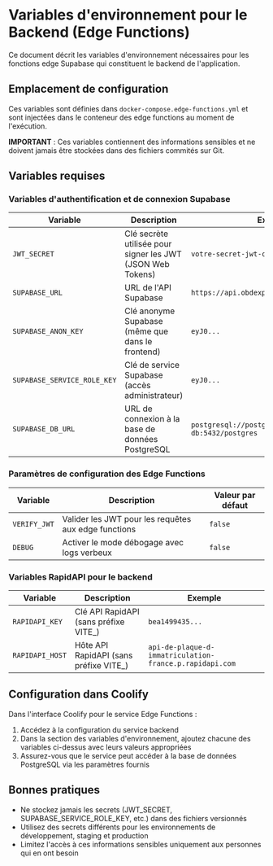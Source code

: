 # Variables d'environnement pour le Backend (Edge Functions)

Ce document décrit les variables d'environnement nécessaires pour les fonctions edge Supabase qui constituent le backend de l'application.

## Emplacement de configuration

Ces variables sont définies dans `docker-compose.edge-functions.yml` et sont injectées dans le conteneur des edge functions au moment de l'exécution.

**IMPORTANT** : Ces variables contiennent des informations sensibles et ne doivent jamais être stockées dans des fichiers commités sur Git.

## Variables requises

### Variables d'authentification et de connexion Supabase

| Variable | Description | Exemple |
|---------|-------------|---------|
| `JWT_SECRET` | Clé secrète utilisée pour signer les JWT (JSON Web Tokens) | `votre-secret-jwt-complexe` |
| `SUPABASE_URL` | URL de l'API Supabase | `https://api.obdexpress.fr` |
| `SUPABASE_ANON_KEY` | Clé anonyme Supabase (même que dans le frontend) | `eyJ0...` |
| `SUPABASE_SERVICE_ROLE_KEY` | Clé de service Supabase (accès administrateur) | `eyJ0...` |
| `SUPABASE_DB_URL` | URL de connexion à la base de données PostgreSQL | `postgresql://postgres:password@supabase-db:5432/postgres` |

### Paramètres de configuration des Edge Functions

| Variable | Description | Valeur par défaut |
|---------|-------------|-------------------|
| `VERIFY_JWT` | Valider les JWT pour les requêtes aux edge functions | `false` |
| `DEBUG` | Activer le mode débogage avec logs verbeux | `false` |

### Variables RapidAPI pour le backend

| Variable | Description | Exemple |
|---------|-------------|---------|
| `RAPIDAPI_KEY` | Clé API RapidAPI (sans préfixe VITE_) | `bea1499435...` |
| `RAPIDAPI_HOST` | Hôte API RapidAPI (sans préfixe VITE_) | `api-de-plaque-d-immatriculation-france.p.rapidapi.com` |

## Configuration dans Coolify

Dans l'interface Coolify pour le service Edge Functions :

1. Accédez à la configuration du service backend
2. Dans la section des variables d'environnement, ajoutez chacune des variables ci-dessus avec leurs valeurs appropriées
3. Assurez-vous que le service peut accéder à la base de données PostgreSQL via les paramètres fournis

## Bonnes pratiques

- Ne stockez jamais les secrets (JWT_SECRET, SUPABASE_SERVICE_ROLE_KEY, etc.) dans des fichiers versionnés
- Utilisez des secrets différents pour les environnements de développement, staging et production
- Limitez l'accès à ces informations sensibles uniquement aux personnes qui en ont besoin
